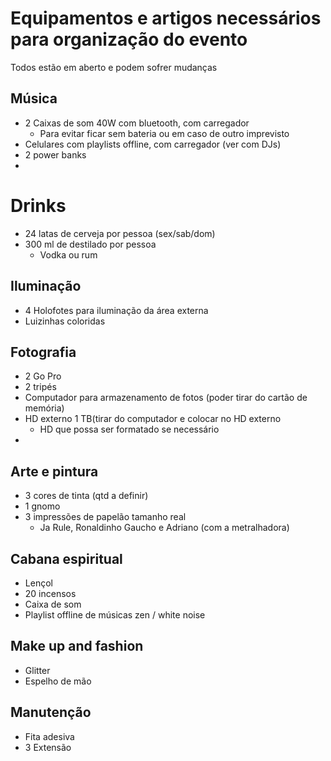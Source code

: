 # Equipamentos e artigos necessários para organização do evento
Todos estão em aberto e podem sofrer mudanças

## Música
- 2 Caixas de som 40W com bluetooth, com carregador
  - Para evitar ficar sem bateria ou em caso de outro imprevisto
- Celulares com playlists offline, com carregador (ver com DJs)
- 2 power banks
- 

# Drinks
- 24 latas de cerveja por pessoa (sex/sab/dom)
- 300 ml de destilado por pessoa
  - Vodka ou rum

## Iluminação
- 4 Holofotes para iluminação da área externa
- Luizinhas coloridas

## Fotografia
- 2 Go Pro
- 2 tripés
- Computador para armazenamento de fotos (poder tirar do cartão de memória)
- HD externo 1 TB(tirar do computador e colocar no HD externo
  - HD que possa ser formatado se necessário
- 

## Arte e pintura
- 3 cores de tinta (qtd a definir)
- 1 gnomo
- 3 impressões de papelão tamanho real
  - Ja Rule, Ronaldinho Gaucho e Adriano (com a metralhadora)

## Cabana espiritual
- Lençol
- 20 incensos
- Caixa de som
- Playlist offline de músicas zen / white noise

## Make up and fashion
- Glitter
- Espelho de mão

## Manutenção
- Fita adesiva
- 3 Extensão
